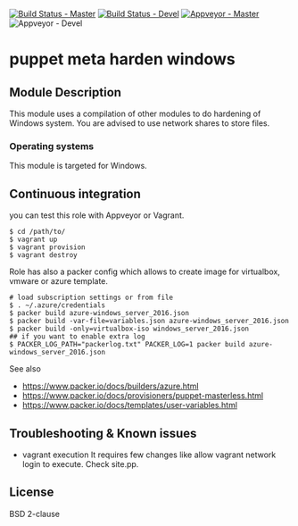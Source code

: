 [![Build Status - Master](https://travis-ci.org/juju4/puppet-meta-harden-windows.svg?branch=master)](https://travis-ci.org/juju4/puppet-meta-harden-windows)
[![Build Status - Devel](https://travis-ci.org/juju4/puppet-meta-harden-windows.svg?branch=devel)](https://travis-ci.org/juju4/puppet-meta-harden-windows/branches)
[![Appveyor - Master](https://ci.appveyor.com/api/projects/status/0s0n3ml7douaon7r/branch/master?svg=true)](https://ci.appveyor.com/project/juju4/puppet-meta-harden-windows)
![Appveyor - Devel](https://ci.appveyor.com/api/projects/status/0s0n3ml7douaon7r/branch/devel?svg=true)

# puppet meta harden windows

## Module Description
This module uses a compilation of other modules to do hardening of Windows system.
You are advised to use network shares to store files.

### Operating systems

This module is targeted for Windows.

## Continuous integration

you can test this role with Appveyor or Vagrant.

```
$ cd /path/to/
$ vagrant up
$ vagrant provision
$ vagrant destroy
```

Role has also a packer config which allows to create image for virtualbox, vmware or azure template.

```
# load subscription settings or from file
$ . ~/.azure/credentials
$ packer build azure-windows_server_2016.json
$ packer build -var-file=variables.json azure-windows_server_2016.json
$ packer build -only=virtualbox-iso windows_server_2016.json
## if you want to enable extra log
$ PACKER_LOG_PATH="packerlog.txt" PACKER_LOG=1 packer build azure-windows_server_2016.json
```

See also
* https://www.packer.io/docs/builders/azure.html
* https://www.packer.io/docs/provisioners/puppet-masterless.html
* https://www.packer.io/docs/templates/user-variables.html

## Troubleshooting & Known issues

* vagrant execution
It requires few changes like allow vagrant network login to execute. Check site.pp.

## License

BSD 2-clause
